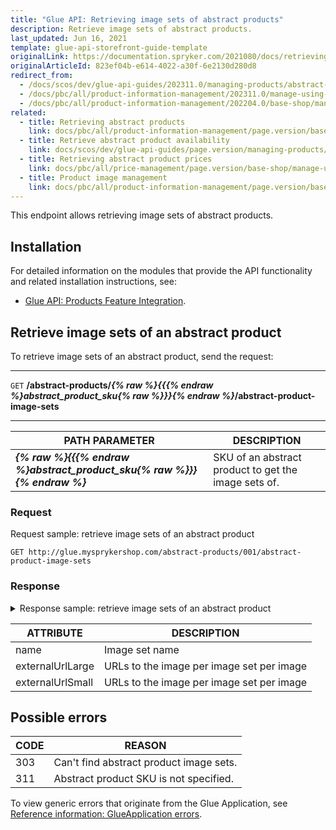 ```yaml
---
title: "Glue API: Retrieving image sets of abstract products"
description: Retrieve image sets of abstract products.
last_updated: Jun 16, 2021
template: glue-api-storefront-guide-template
originalLink: https://documentation.spryker.com/2021080/docs/retrieving-image-sets-of-abstract-products
originalArticleId: 823ef04b-e614-4022-a30f-6e2130d280d8
redirect_from:
  - /docs/scos/dev/glue-api-guides/202311.0/managing-products/abstract-products/retrieving-image-sets-of-abstract-products.html
  - /docs/pbc/all/product-information-management/202311.0/manage-using-glue-api/abstract-products/glue-api-retrieve-image-sets-of-abstract-products.html
  - /docs/pbc/all/product-information-management/202204.0/base-shop/manage-using-glue-api/abstract-products/glue-api-retrieve-image-sets-of-abstract-products.html
related:
  - title: Retrieving abstract products
    link: docs/pbc/all/product-information-management/page.version/base-shop/manage-using-glue-api/abstract-products/glue-api-retrieve-abstract-products.html
  - title: Retrieve abstract product availability
    link: docs/scos/dev/glue-api-guides/page.version/managing-products/abstract-products/retrieving-abstract-product-availability.html
  - title: Retrieving abstract product prices
    link: docs/pbc/all/price-management/page.version/base-shop/manage-using-glue-api/glue-api-retrieve-abstract-product-prices.html
  - title: Product image management
    link: docs/pbc/all/product-information-management/page.version/base-shop/feature-overviews/product-feature-overview/product-images-overview.html
---
```


This endpoint allows retrieving image sets of abstract products.

## Installation

For detailed information on the modules that provide the API functionality and related installation instructions, see:
* [Glue API: Products Feature Integration](/docs/pbc/all/product-information-management/{{page.version}}/base-shop/install-and-upgrade/install-glue-api/install-the-product-glue-api.html).


## Retrieve image sets of an abstract product

To retrieve image sets of an abstract product, send the request:

---
`GET` **/abstract-products/*{% raw %}{{{% endraw %}abstract_product_sku{% raw %}}}{% endraw %}*/abstract-product-image-sets**

---

| PATH PARAMETER | DESCRIPTION |
| --- | --- |
| ***{% raw %}{{{% endraw %}abstract_product_sku{% raw %}}}{% endraw %}*** | SKU of an abstract product to get the image sets of. |

### Request

Request sample: retrieve image sets of an abstract product

`GET http://glue.mysprykershop.com/abstract-products/001/abstract-product-image-sets`

### Response

<details>
<summary markdown='span'>Response sample: retrieve image sets of an abstract product</summary>

```json
{
    "data": [
        {
            "type": "abstract-product-image-sets",
            "id": "177",
            "attributes": {
                "imageSets": [
                    {
                        "name": "default",
                        "images": [
                            {
                                "externalUrlLarge": "//images.icecat.biz/img/norm/high/24867659-4916.jpg",
                                "externalUrlSmall": "//images.icecat.biz/img/norm/medium/24867659-4916.jpg"
                            }
                        ]
                    }
                ]
            },
            "links": {
                "self": "http://glue.mysprykershop.com/abstract-products/177/abstract-product-image-sets"
            }
        }
    ],
    "links": {
        "self": "http://glue.mysprykershop.com/abstract-products/177/abstract-product-image-sets"
    }
}
```
</details>

<a name="abstract-product-sets-response-attributes"></a>

| ATTRIBUTE | DESCRIPTION |
| --- | --- |
| name | Image set name |
| externalUrlLarge | URLs to the image per image set per image |
| externalUrlSmall | URLs to the image per image set per image |


## Possible errors

| CODE | REASON |
| --- | --- |
| 303 | Can't find abstract product image sets. |
| 311 | Abstract product SKU is not specified. |

To view generic errors that originate from the Glue Application, see [Reference information: GlueApplication errors](/docs/scos/dev/glue-api-guides/{{page.version}}/old-glue-infrastructure/reference-information-glueapplication-errors.html).
